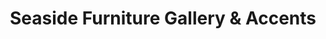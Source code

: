 ---
title: "Seaside Furniture Gallery & Accents"
url: /north-myrtle-beach/seaside-furniture-gallery-und-accents/
shop: Möbel
---
